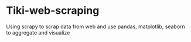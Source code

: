 # Tiki-web-scraping
Using scrapy to scrap data from web and use pandas, matplotlib, seaborn to aggregate and visualize
